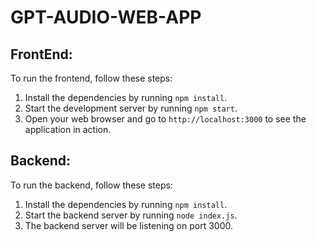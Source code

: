 # GPT-AUDIO-WEB-APP

## FrontEnd: 
To run the frontend, follow these steps:
1. Install the dependencies by running `npm install`.
2. Start the development server by running `npm start`.
3. Open your web browser and go to `http://localhost:3000` to see the application in action.

## Backend:
To run the backend, follow these steps:
1. Install the dependencies by running `npm install`.
2. Start the backend server by running `node index.js`.
3. The backend server will be listening on port 3000.
